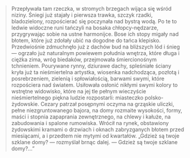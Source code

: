 > Przepływała tam rzeczka, w stromych brzegach wĳąca się wśród niziny. Śniegi już stajały i pierwsza trawka, szczyk rzadki, bladozielony, rozpościerać się poczynała nad bystrą wodą. Po te to ledwie widoczne runi tańczyli na bosaka chłopcy-nęǳarze, przygrywając sobie na ustne harmonĳce. Bose ich stopy migały nad błotem, które już zdołały ubić na dogodne do tańca klepisko. Przedwiośnie zdmuchnęło już z dachów bud na bliższych lód i śnieg — ogrzało już naturalnym powiewem południa wnętrza, które długa i ciężka zima, wróg biedaków, przejmowała śmiercionośnym tchnieniem. Pourywane rynny, ǳiurawe dachy, spleśniałe ściany kryła już ta nieśmiertelna artystka, wiosenka nadchoǳąca, pozłotą i posrebrzeniem, zielenią i spłowiałością, barwami swymi, które rozpościera nad światem. Usiłowała osłonić nikłymi swymi kolory to wstrętne widowisko, które na jej tle pełnym wieczyście nieśmiertelnego piękna luǳie rozpostarli: miasteczko polsko-żydowskie. Cezary patrzał posępnymi oczyma na grząskie uliczki, pełne niezgruntowanego
> bajora, na domy rozmaite wysokości, formy, maści i stopnia zapaprania zewnętrznego, na chlewy i kałuże, na zabudowania i spalone rumowiska. Wrócił na rynek, obstawiony żydowskimi kramami o drzwiach i oknach zabryzganych błotem przed miesiącami, a i przedtem nie mytymi od kwartałów.
>  „Gǳież są twoje szklane domy? — rozmyślał brnąc dalej. — Gǳież są twoje szklane domy?…”